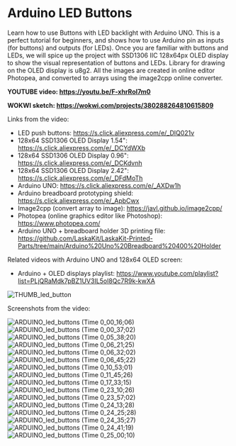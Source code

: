 # Arduino LED Buttons

Learn how to use Buttons with LED backlight with Arduino UNO. This is a perfect tutorial for beginners, and shows how to use Arduino pin as inputs (for buttons) and outputs (for LEDs). Once you are familiar with buttons and LEDs, we will spice up the project with SSD1306 IIC 128x64px OLED display to show the visual representation of buttons and LEDs. Library for drawing on the OLED display is u8g2. All the images are created in online editor Photopea, and converted to arrays using the image2cpp online converter. 


**YOUTUBE video: https://youtu.be/F-xhrRoI7m0**

**WOKWI sketch: https://wokwi.com/projects/380288264810615809**


Links from the video:
- LED push buttons: https://s.click.aliexpress.com/e/_DlQ021v
- 128x64 SSD1306 OLED Display 1.54": https://s.click.aliexpress.com/e/_DCYdWXb 
- 128x64 SSD1306 OLED Display 0.96": https://s.click.aliexpress.com/e/_DCKdvnh
- 128x64 SSD1306 OLED Display 2.42": https://s.click.aliexpress.com/e/_DFdMoTh
- Arduino UNO: https://s.click.aliexpress.com/e/_AXDw1h
- Arduino breadboard prototyping shield: https://s.click.aliexpress.com/e/_ApbCwx
- Image2cpp (convert array to image): https://javl.github.io/image2cpp/
- Photopea (online graphics editor like Photoshop): https://www.photopea.com/
- Arduino UNO + breadboard holder 3D printing file: https://github.com/LaskaKit/LaskaKit-Printed-Parts/tree/main/Arduino%20Uno%20Breadboard%20400%20Holder

Related videos with Arduino UNO and 128x64 OLED screen:
- Arduino + OLED displays playlist: https://www.youtube.com/playlist?list=PLjQRaMdk7pBZ1UV3IL5ol8Qc7R9k-kwXA

![THUMB_led_button](https://github.com/upiir/arduino_led_buttons/assets/117754156/1575c11e-1349-48c3-baeb-e21b6c71831a)



Screenshots from the video:

![ARDUINO_led_buttons (Time 0_00_16;06)](https://github.com/upiir/arduino_led_buttons/assets/117754156/775778e4-ae90-418d-87f9-e8c3216b2541)
![ARDUINO_led_buttons (Time 0_00_37;02)](https://github.com/upiir/arduino_led_buttons/assets/117754156/503eac87-cebf-4338-8b46-4410208b66c0)
![ARDUINO_led_buttons (Time 0_05_38;20)](https://github.com/upiir/arduino_led_buttons/assets/117754156/386387d5-e46a-40f4-a0a9-39a801e1ba51)
![ARDUINO_led_buttons (Time 0_06_21;25)](https://github.com/upiir/arduino_led_buttons/assets/117754156/839fb55a-6b3a-4cc5-8a3a-90c2ef6e0e05)
![ARDUINO_led_buttons (Time 0_06_32;02)](https://github.com/upiir/arduino_led_buttons/assets/117754156/9b6ec560-00eb-47f9-b4ef-d1301449103d)
![ARDUINO_led_buttons (Time 0_06_45;22)](https://github.com/upiir/arduino_led_buttons/assets/117754156/364bf7c2-43e8-4555-8b25-4a7cd1b07f88)
![ARDUINO_led_buttons (Time 0_10_53;01)](https://github.com/upiir/arduino_led_buttons/assets/117754156/f9e47ad2-3600-4011-a8b4-a2e784d75563)
![ARDUINO_led_buttons (Time 0_11_45;26)](https://github.com/upiir/arduino_led_buttons/assets/117754156/165e2067-0c8a-4eed-bdb4-4e3eddc4cfbf)
![ARDUINO_led_buttons (Time 0_17_33;15)](https://github.com/upiir/arduino_led_buttons/assets/117754156/17d1b759-7d15-4ad7-8aa9-f2ae9d99c5af)
![ARDUINO_led_buttons (Time 0_23_10;26)](https://github.com/upiir/arduino_led_buttons/assets/117754156/e5aa1990-38c6-4b60-9f69-a0f2a6926be2)
![ARDUINO_led_buttons (Time 0_23_57;02)](https://github.com/upiir/arduino_led_buttons/assets/117754156/27fe0488-b76e-430b-b834-ecf3f075c27a)
![ARDUINO_led_buttons (Time 0_24_13;28)](https://github.com/upiir/arduino_led_buttons/assets/117754156/6da0e458-54ee-42e5-bb65-78fd7652125d)
![ARDUINO_led_buttons (Time 0_24_25;28)](https://github.com/upiir/arduino_led_buttons/assets/117754156/09fc1800-42de-4a83-a0b3-a985286bbd02)
![ARDUINO_led_buttons (Time 0_24_35;27)](https://github.com/upiir/arduino_led_buttons/assets/117754156/84269e7a-e27c-46b8-a86a-e84f823f3677)
![ARDUINO_led_buttons (Time 0_24_41;19)](https://github.com/upiir/arduino_led_buttons/assets/117754156/71be39c4-1ea7-431e-8edc-e3c307416d04)
![ARDUINO_led_buttons (Time 0_25_00;10)](https://github.com/upiir/arduino_led_buttons/assets/117754156/234bbf34-6933-4be4-ba31-61dd8660428f)
